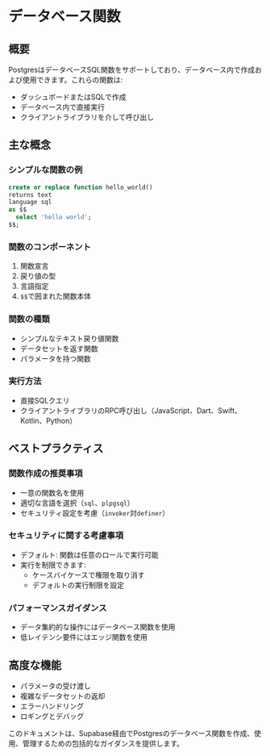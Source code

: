 # データベース関数

## 概要

PostgresはデータベースSQL関数をサポートしており、データベース内で作成および使用できます。これらの関数は:
- ダッシュボードまたはSQLで作成
- データベース内で直接実行
- クライアントライブラリを介して呼び出し

## 主な概念

### シンプルな関数の例

```sql
create or replace function hello_world()
returns text
language sql
as $$
  select 'hello world';
$$;
```

### 関数のコンポーネント

1. 関数宣言
2. 戻り値の型
3. 言語指定
4. `$$`で囲まれた関数本体

### 関数の種類

- シンプルなテキスト戻り値関数
- データセットを返す関数
- パラメータを持つ関数

### 実行方法

- 直接SQLクエリ
- クライアントライブラリのRPC呼び出し（JavaScript、Dart、Swift、Kotlin、Python）

## ベストプラクティス

### 関数作成の推奨事項

- 一意の関数名を使用
- 適切な言語を選択（`sql`、`plpgsql`）
- セキュリティ設定を考慮（`invoker`対`definer`）

### セキュリティに関する考慮事項

- デフォルト: 関数は任意のロールで実行可能
- 実行を制限できます:
  - ケースバイケースで権限を取り消す
  - デフォルトの実行制限を設定

### パフォーマンスガイダンス

- データ集約的な操作にはデータベース関数を使用
- 低レイテンシ要件にはエッジ関数を使用

## 高度な機能

- パラメータの受け渡し
- 複雑なデータセットの返却
- エラーハンドリング
- ロギングとデバッグ

このドキュメントは、Supabase経由でPostgresのデータベース関数を作成、使用、管理するための包括的なガイダンスを提供します。
